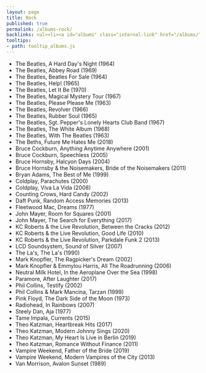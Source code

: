 ```yaml
---
layout: page
title: Rock
published: true
permalink: /albums-rock/
backlinks: <ul><li><a id="albums" class="internal-link" href="/albums/">Albums</a></li></ul>
tooltips: 
- path: tooltip_albums.js
---
```


* The Beatles, A Hard Day's Night (1964)
* The Beatles, Abbey Road (1969)
* The Beatles, Beatles For Sale (1964)
* The Beatles, Help! (1965)
* The Beatles, Let It Be (1970)
* The Beatles, Magical Mystery Tour (1967)
* The Beatles, Please Please Me (1963)
* The Beatles, Revolver (1966)
* The Beatles, Rubber Soul (1965)
* The Beatles, Sgt. Pepper's Lonely Hearts Club Band (1967)
* The Beatles, The White Album (1968)
* The Beatles, With The Beatles (1963)
* The Beths, Future Me Hates Me (2018)
* Bruce Cockburn, Anything Anytime Anywhere (2001)
* Bruce Cockburn, Speechless (2005)
* Bruce Hornsby, Halcyon Days (2004)
* Bruce Hornsby & the Noisemakers, Bride of the Noisemakers (2011)
* Bryan Adams, The Best of Me (1999)
* Coldplay, Parachutes (2000)
* Coldplay, Viva La Vida (2008)
* Counting Crows, Hard Candy (2002)
* Daft Punk, Random Access Memories (2013)
* Fleetwood Mac, Dreams (1977)
* John Mayer, Room for Squares (2001)
* John Mayer, The Search for Everything (2017)
* KC Roberts & the Live Revolution, Between the Cracks (2012)
* KC Roberts & the Live Revolution, Good Life (2010)
* KC Roberts & the Live Revolution, Parkdale Funk 2 (2013)
* LCD Soundsystem, Sound of Silver (2007)
* The La's, The La's (1990)
* Mark Knopfler, The Ragpicker's Dream (2002)
* Mark Knopfler & Emmylou Harris, All The Roadrunning (2006)
* Neutral Milk Hotel, In the Aeroplane Over the Sea (1998)
* Paramore, After Laughter (2017)
* Phil Collins, Testify (2002)
* Phil Collins & Mark Mancina, Tarzan (1999)
* Pink Floyd, The Dark Side of the Moon (1973)
* Radiohead, In Rainbows (2007)
* Steely Dan, Aja (1977)
* Tame Impala, Currents (2015)
* Theo Katzman, Heartbreak Hits (2017)
* Theo Katzman, Modern Johnny Sings (2020)
* Theo Katzman, My Heart Is Live in Berlin (2019)
* Theo Katzman, Romance Without Finance (2011)
* Vampire Weekend, Father of the Bride (2019)
* Vampire Weekend, Modern Vampires of the City (2013)
* Van Morrison, Avalon Sunset (1989)
